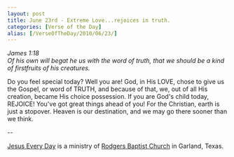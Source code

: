 ```yaml
---
layout: post
title: June 23rd - Extreme Love...rejoices in truth.
categories: [Verse of the Day]
alias: [/VerseOfTheDay/2010/06/23/]
---
```


_James 1:18  
Of his own will begat he us with the word of truth, that we should
be a kind of firstfruits of his creatures._

Do you feel special today? Well you are! God, in His LOVE, chose to
give us the Gospel, or word of TRUTH, and because of that, we, out of
all His creation, became His choice possession. If you are God's
child today, REJOICE! You've got great things ahead of you! For the
Christian, earth is just a stopover. Heaven is our destination, and
we may go there sooner than we think.

 --

<a href=http://jesuseveryday.net>Jesus Every Day</a> is a ministry of <a href=http://rodgersbaptist.net>Rodgers Baptist Church</a> in Garland, Texas.

